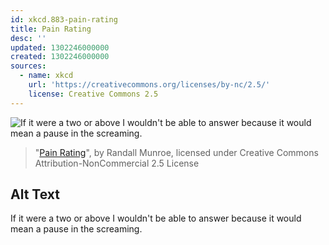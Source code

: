 ```yaml
---
id: xkcd.883-pain-rating
title: Pain Rating
desc: ''
updated: 1302246000000
created: 1302246000000
sources:
  - name: xkcd
    url: 'https://creativecommons.org/licenses/by-nc/2.5/'
    license: Creative Commons 2.5
---
```

![If it were a two or above I wouldn't be able to answer because it would mean a pause in the screaming.](https://imgs.xkcd.com/comics/pain_rating.png)
> "[Pain Rating](https://xkcd.com/883/)", by Randall Munroe, licensed under Creative Commons Attribution-NonCommercial 2.5 License

## Alt Text
If it were a two or above I wouldn't be able to answer because it would mean a pause in the screaming.
